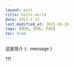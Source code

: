 ```yaml
---
layout: post
title: hello world
date: 2023-1-13
last_modified_at: 2025-06-20
tags: [壁纸, 视频, 代码]
toc: true
---
```



这是简介
{: .message }

111